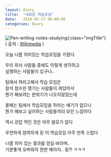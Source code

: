 ```yaml
---
layout: diary
title:  "새로운 학습모임"
date:   2018-05-17 00:00:00
categories: Diary
---
```


![Pen-writing-notes-studying](https://upload.wikimedia.org/wikipedia/commons/thumb/5/59/Pen-writing-notes-studying.jpg/640px-Pen-writing-notes-studying.jpg){:class="imgTitle"}  
( 출처 : [Wikimedia](https://commons.wikimedia.org/wiki/File:Pen-writing-notes-studying.jpg) )


오늘 나름 의미있는 학습모임을 가졌다.  

우리 회사 사람들 중에도 이렇게 생각하고  
실행하는 사람들이 있구나..  
	
<!--more-->

팀에서 하라고해서 학습 모임은  
참석 점수만 챙기는 사람들이 껴있어서  
뭔가 해보려는 분위기가 나오지않았는데  

올해는 팀에서 학습모임을 하라는 얘기가 없으니  
뭔가 해보고 싶어하는 사람들끼리 모인 느낌이다  

역시 강압 적인 것은 아무 쓸모가 없다  

우연하게 참여하게 된 이 학습모임 아주 만족 스럽다  

나름 의미 있는 결과를 얻길 바라며..  
기분좋게 오버워치 한판 해야지.. 읭?! ㅋㅋㅋ  
